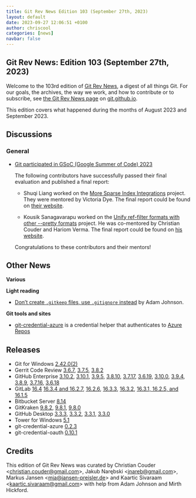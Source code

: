 ```yaml
---
title: Git Rev News Edition 103 (September 27th, 2023)
layout: default
date: 2023-09-27 12:06:51 +0100
author: chriscool
categories: [news]
navbar: false
---
```


## Git Rev News: Edition 103 (September 27th, 2023)

Welcome to the 103rd edition of [Git Rev News](https://git.github.io/rev_news/rev_news/),
a digest of all things Git. For our goals, the archives, the way we work, and how to contribute or to
subscribe, see [the Git Rev News page](https://git.github.io/rev_news/rev_news/) on [git.github.io](http://git.github.io).

This edition covers what happened during the months of August 2023 and September 2023.

## Discussions

### General

* [Git participated in GSoC (Google Summer of Code) 2023](https://summerofcode.withgoogle.com/programs/2023/organizations/git)

  The following contributors have successfully passed their final
  evaluation and published a final report:

  - Shuqi Liang worked on the
    [More Sparse Index Integrations](https://summerofcode.withgoogle.com/programs/2023/projects/Rkbc1Abe)
    project. They were mentored by Victoria Dye. The final
    report could be found on [their website](https://cheskaqiqi.github.io/2023/08/22/Final/).

  - Kousik Sanagavarapu worked on the
    [Unify ref-filter formats with other --pretty formats](https://summerofcode.withgoogle.com/programs/2023/projects/rck3kmq2)
    project. He was co-mentored by Christian Couder and Hariom Verma.
    The final report could be found on [his website](https://five-sh.github.io/2023/08/26/the-final-report).

  Congratulations to these contributors and their mentors!

<!---
### Reviews
-->

<!---
### Support
-->

<!---
## Developer Spotlight:
-->

## Other News

__Various__


__Light reading__

* [Don’t create `.gitkeep` files, use `.gitignore` instead](https://adamj.eu/tech/2023/09/18/git-dont-create-gitkeep/) by Adam Johnson.

<!---
__Easy watching__
-->

__Git tools and sites__

* [git-credential-azure](https://github.com/hickford/git-credential-azure) is a credential helper that authenticates to [Azure Repos](https://azure.microsoft.com/en-us/products/devops/repos)

## Releases

+ Git for Windows [2.42.0(2)](https://github.com/git-for-windows/git/releases/tag/v2.42.0.windows.2)
+ Gerrit Code Review [3.6.7](https://www.gerritcodereview.com/3.6.html#367),
[3.7.5](https://www.gerritcodereview.com/3.7.html#375),
[3.8.2](https://www.gerritcodereview.com/3.8.html#382)
+ GitHub Enterprise [3.10.2](https://help.github.com/enterprise-server@3.10/admin/release-notes#3.10.2),
[3.10.1](https://help.github.com/enterprise-server@3.10/admin/release-notes#3.10.1),
[3.9.5](https://help.github.com/enterprise-server@3.9/admin/release-notes#3.9.5),
[3.8.10](https://help.github.com/enterprise-server@3.8/admin/release-notes#3.8.10),
[3.7.17](https://help.github.com/enterprise-server@3.7/admin/release-notes#3.7.17),
[3.6.19](https://help.github.com/enterprise-server@3.6/admin/release-notes#3.6.19),
[3.10.0](https://help.github.com/enterprise-server@3.10/admin/release-notes#3.10.0),
[3.9.4](https://help.github.com/enterprise-server@3.9/admin/release-notes#3.9.4),
[3.8.9](https://help.github.com/enterprise-server@3.8/admin/release-notes#3.8.9),
[3.7.16](https://help.github.com/enterprise-server@3.7/admin/release-notes#3.7.16),
[3.6.18](https://help.github.com/enterprise-server@3.6/admin/release-notes#3.6.18)
+ GitLab [16.4](https://about.gitlab.com/releases/2023/09/22/gitlab-16-4-released/)
[16.3.4 and 16.2.7](https://about.gitlab.com/releases/2023/09/18/security-release-gitlab-16-3-4-released/),
[16.2.6](https://about.gitlab.com/releases/2023/09/12/gitlab-16-2-6-released/),
[16.3.3](https://about.gitlab.com/releases/2023/09/12/gitlab-16-3-3-released/),
[16.3.2](https://about.gitlab.com/releases/2023/09/05/gitlab-16-3-2-released/),
[16.3.1, 16.2.5, and 16.1.5](https://about.gitlab.com/releases/2023/08/31/security-release-gitlab-16-3-1-released/)
+ Bitbucket Server [8.14](https://confluence.atlassian.com/bitbucketserver/bitbucket-server-release-notes-872139866.html)
+ GitKraken [9.8.2](https://help.gitkraken.com/gitkraken-client/current/),
[9.8.1](https://help.gitkraken.com/gitkraken-client/current/),
[9.8.0](https://help.gitkraken.com/gitkraken-client/current/)
+ GitHub Desktop [3.3.3](https://desktop.github.com/release-notes/),
[3.3.2](https://desktop.github.com/release-notes/),
[3.3.1](https://desktop.github.com/release-notes/),
[3.3.0](https://desktop.github.com/release-notes/)
+ Tower for Windows [5.1](https://www.git-tower.com/release-notes/windows?show_tab=release-notes)
+ git-credential-azure [0.2.3](https://github.com/hickford/git-credential-azure/releases/tag/v0.2.3)
+ git-credential-oauth [0.10.1](https://github.com/hickford/git-credential-oauth/releases/tag/v0.10.1)

## Credits

This edition of Git Rev News was curated by
Christian Couder &lt;<christian.couder@gmail.com>&gt;,
Jakub Narębski &lt;<jnareb@gmail.com>&gt;,
Markus Jansen &lt;<mja@jansen-preisler.de>&gt; and
Kaartic Sivaraam &lt;<kaartic.sivaraam@gmail.com>&gt;
with help from Adam Johnson and Mirth Hickford.
